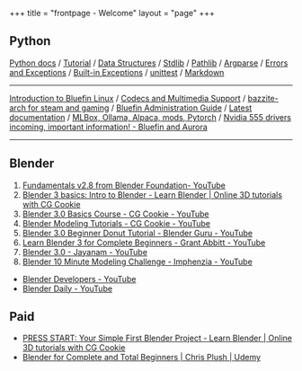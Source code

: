 +++
title = "frontpage - Welcome"
layout = "page"
+++

## Python ##

[Python docs](https://docs.python.org/3/) /
[Tutorial](https://docs.python.org/3/tutorial/index.html) /
[Data Structures](https://docs.python.org/3/tutorial/datastructures.html) /
[Stdlib](https://docs.python.org/3/tutorial/stdlib.html) /
[Pathlib](https://docs.python.org/3/library/pathlib.html#pathlib.PurePath.stem) /
[Argparse](https://docs.python.org/3/library/argparse.html) / 
[Errors and Exceptions](https://docs.python.org/3/tutorial/errors.html) /
[Built-in Exceptions](https://docs.python.org/3/library/exceptions.html) /
[unittest](https://docs.python.org/3/library/unittest.html) /
[Markdown](https://python-markdown.github.io/)

---

[Introduction to Bluefin Linux](https://universal-blue.discourse.group/t/introduction-to-bluefin/41) / 
[Codecs and Multimedia Support](https://universal-blue.discourse.group/docs?topic=314) / 
[bazzite-arch for steam and gaming](https://github.com/ublue-os/bazzite-arch) / 
[Bluefin Administration Guide](https://universal-blue.discourse.group/t/bluefin-administration-guide/40) / 
[Latest documentation](https://universal-blue.discourse.group/tags/c/bluefin/6/documentation) / 
[MLBox, Ollama, Alpaca, mods, Pytorch](https://universal-blue.discourse.group/t/machine-learning/705) / 
[Nvidia 555 drivers incoming, important information! - Bluefin and Aurora](https://universal-blue.discourse.group/t/nvidia-555-drivers-incoming-important-information/2554)

---

## Blender ##

1. [Fundamentals v2.8 from Blender Foundation- YouTube](https://www.youtube.com/playlist?list=PLa1F2ddGya_-UvuAqHAksYnB0qL9yWDO6)
1. [Blender 3 basics: Intro to Blender - Learn Blender | Online 3D tutorials with CG Cookie](http://cgcookie.com/courses/blender-3-basics-intro-to-blender)
1. [Blender 3.0 Basics Course - CG Cookie - YouTube](https://www.youtube.com/playlist?list=PL3GeP3YLZn5ixsnIOIx9tB4v6s-rsw48X)
1. [Blender Modeling Tutorials - CG Cookie - YouTube](https://www.youtube.com/playlist?list=PL13BA7F0F73F78F74)
1. [Blender 3.0 Beginner Donut Tutorial - Blender Guru - YouTube](https://www.youtube.com/playlist?list=PLjEaoINr3zgFX8ZsChQVQsuDSjEqdWMAD)
1. [Learn Blender 3 for Complete Beginners - Grant Abbitt - YouTube](https://www.youtube.com/playlist?list=PLn3ukorJv4vuU3ILv3g3xnUyEGOQR-D8J)
1. [Blender 3.0 - Jayanam - YouTube](https://www.youtube.com/playlist?list=PLboXykqtm8dx9tH_vFK2X8vM0V9q3b84Z)
1. [Blender 10 Minute Modeling Challenge - Imphenzia - YouTube](https://www.youtube.com/playlist?list=PLC7nmYI-cbT1JN7OADBFhSnpkV-odrMyW)

- [Blender Developers - YouTube](https://www.youtube.com/c/BlenderDevelopers)
- [Blender Daily - YouTube](https://www.youtube.com/c/BlenderDaily/featured)

## Paid
- [PRESS START: Your Simple First Blender Project - Learn Blender | Online 3D tutorials with CG Cookie](http://cgcookie.com/courses/press-start-your-simple-first-blender-project)
- [Blender for Complete and Total Beginners | Chris Plush | Udemy](https://www.udemy.com/course/blender-3d-for-complete-and-total-beginners/learn/lecture/24936562?start=0#overview)
